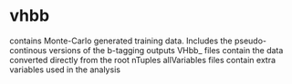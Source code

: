 # vhbb
contains Monte-Carlo generated training data. Includes the pseudo-continous versions of the b-tagging outputs 
VHbb_ files contain the data converted directly from the root nTuples
allVariables files contain extra variables used in the analysis 
